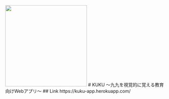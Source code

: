 <img src="(https://user-images.githubusercontent.com/67136466/166087357-6d2b873f-66d8-4513-9bdb-455e825e46de.svg" width="256px">
# KUKU ～九九を視覚的に覚える教育向けWebアプリ～
## Link
https://kuku-app.herokuapp.com/
